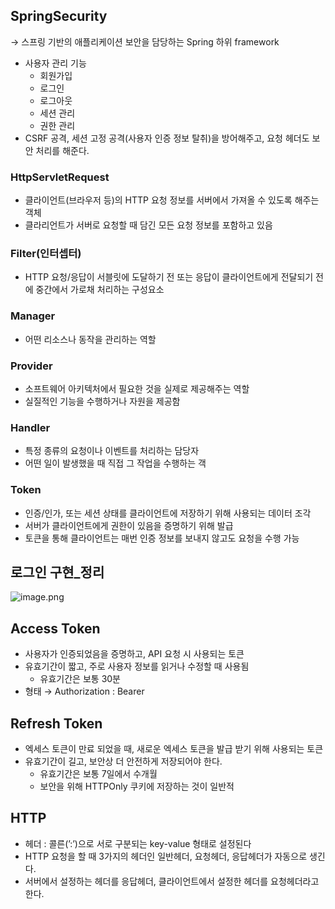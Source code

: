 ## SpringSecurity

→ 스프링 기반의 애플리케이션 보안을 담당하는 Spring 하위 framework

- 사용자 관리 기능
    - 회원가입
    - 로그인
    - 로그아웃
    - 세션 관리
    - 권한 관리
- CSRF 공격, 세션 고정 공격(사용자 인증 정보 탈취)을 방어해주고, 요청 헤더도 보안 처리를 해준다.

### HttpServletRequest

- 클라이언트(브라우저 등)의 HTTP 요청 정보를 서버에서 가져올 수 있도록 해주는 객체
- 클라리언트가 서버로 요청할 때 담긴 모든 요청 정보를 포함하고 있음

### Filter(인터셉터)

- HTTP 요청/응답이 서블릿에 도달하기 전 또는 응답이 클라이언트에게 전달되기 전에 중간에서 가로채 처리하는 구성요소

### Manager

- 어떤 리소스나 동작을 관리하는 역할

### Provider

- 소프트웨어 아키텍처에서 필요한 것을 실제로 제공해주는 역할
- 실질적인 기능을 수행하거나 자원을 제공함

### Handler

- 특정 종류의 요청이나 이벤트를 처리하는 담당자
- 어떤 일이 발생했을 때 직접 그 작업을 수행하는 객

### Token

- 인증/인가, 또는 세션 상태를 클라이언트에 저장하기 위해 사용되는 데이터 조각
- 서버가 클라이언트에게 권한이 있음을 증명하기 위해 발급
- 토큰을 통해 클라이언트는 매번 인증 정보를 보내지 않고도 요청을 수행 가능

## 로그인 구현_정리

![image.png](attachment:c396113e-dcea-4ced-9b47-7780b409297b:image.png)

## Access Token

- 사용자가 인증되었음을 증명하고, API 요청 시 사용되는 토큰
- 유효기간이 짧고, 주로 사용자 정보를 읽거나 수정할 때 사용됨
    - 유효기간은 보통 30분
- 형태 → Authorization : Bearer <token>

## Refresh Token

- 엑세스 토큰이 만료 되었을 때, 새로운 엑세스 토큰을 발급 받기 위해 사용되는 토큰
- 유효기간이 길고, 보안상 더 안전하게 저장되어야 한다.
    - 유효기간은 보통 7일에서 수개월
    - 보안을 위해 HTTPOnly 쿠키에 저장하는 것이 일반적

## HTTP

- 헤더 : 콜른(’:’)으로 서로 구분되는 key-value 형태로 설정된다
- HTTP 요청을 할 때 3가지의 헤더인 일반헤더, 요청헤더, 응답헤더가 자동으로 생긴다.
- 서버에서 설정하는 헤더를 응답헤더, 클라이언트에서 설정한 헤더를 요청헤더라고 한다.